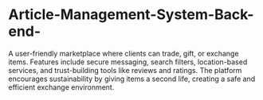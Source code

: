 # Article-Management-System-Back-end-
A user-friendly marketplace where clients can trade, gift, or exchange items. Features include secure messaging, search filters, location-based services, and trust-building tools like reviews and ratings. The platform encourages sustainability by giving items a second life, creating a safe and efficient exchange environment.
